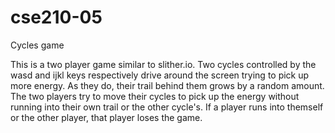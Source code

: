 # cse210-05
Cycles game

This is a two player game similar to slither.io. Two cycles controlled by the wasd and ijkl keys respectively drive around the screen trying to pick up more energy. As they do, their trail behind them grows by a random amount. The two players try to move their cycles to pick up the energy without running into their own trail or the other cycle's. If a player runs into themself or the other player, that player loses the game.

